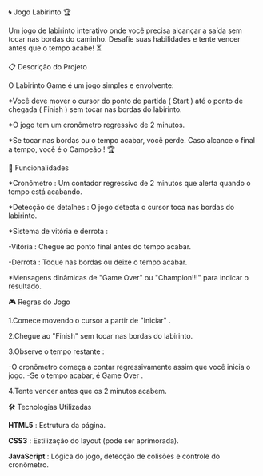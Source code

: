    🌀 Jogo Labirinto 🏆
   
Um jogo de labirinto interativo onde você precisa alcançar a saída sem tocar nas bordas do caminho.
Desafie suas habilidades e tente vencer antes que o tempo acabe! ⏳


  📋 Descrição do Projeto
  
O Labirinto Game é um jogo simples e envolvente:

*Você deve mover o cursor do ponto de partida ( Start ) até o ponto de chegada ( Finish ) sem tocar nas bordas do labirinto.

*O jogo tem um cronômetro regressivo de 2 minutos.

*Se tocar nas bordas ou o tempo acabar, você perde. Caso alcance o final a tempo, você é o Campeão ! 🏆


 🚀 Funcionalidades
 
*Cronômetro : Um contador regressivo de 2 minutos que alerta quando o tempo está acabando.

*Detecção de detalhes : O jogo detecta o cursor toca nas bordas do labirinto.

*Sistema de vitória e derrota :

-Vitória : Chegue ao ponto final antes do tempo acabar.

-Derrota : Toque nas bordas ou deixe o tempo acabar.

*Mensagens dinâmicas de "Game Over" ou "Champion!!!" para indicar o resultado.


 🎮 Regras do Jogo
 
1.Comece movendo o cursor a partir de "Iniciar" .

2.Chegue ao "Finish" sem tocar nas bordas do labirinto.

3.Observe o tempo restante :

-O cronômetro começa a contar regressivamente assim que você inicia o jogo.
-Se o tempo acabar, é Game Over .

4.Tente vencer antes que os 2 minutos acabem.

 🛠️ Tecnologias Utilizadas
 
**HTML5** : Estrutura da página.

**CSS3** : Estilização do layout (pode ser aprimorada).

**JavaScript** : Lógica do jogo, detecção de colisões e controle do cronômetro.


